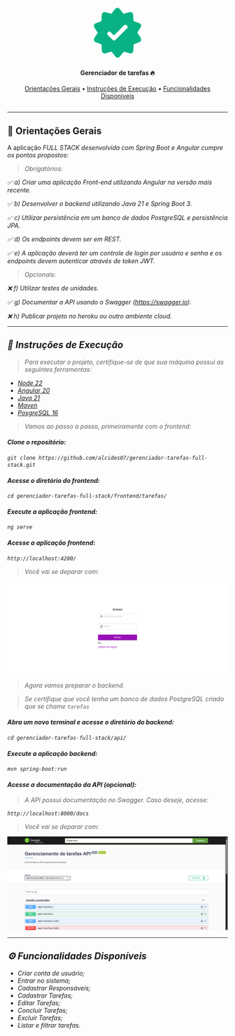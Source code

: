   <section align="center" style="margin-bottom: 2em">
      <img style="border-radius: 50%;" src="assets/logo.png" width='120px'; alt="Logo do Sistema de Tarefas"/>
    <h4>Gerenciador de tarefas 🔥 </h4>
    <div>
      <a href="#orientacoes">Orientações Gerais</a> • 
      <a href="#instrucoes">Instruções de Execução</a> •
      <a href="#funcionalidades">Funcionalidades Disponíveis</a>
    </div>
  </section>

<hr>

## <div id="orientacoes">📜 Orientações Gerais</div>

<p> A aplicação <i>FULL STACK<i> desenvolvida com Spring Boot e Angular cumpre os pontos propostos:

> Obrigatórios:

✅ a) Criar uma aplicação Front-end utilizando Angular na versão mais recente.

✅ b) Desenvolver o backend utilizando Java 21 e Spring Boot 3.

✅ c) Utilizar persistência em um banco de dados PostgreSQL e persistência JPA.

✅ d) Os endpoints devem ser em REST.

✅ e) A aplicação deverá ter um controle de login por usuário e senha e os endpoints devem autenticar através de token JWT.

> Opcionais:

❌ f) Utilizar testes de unidades.

✅ g) Documentar a API usando o Swagger (https://swagger.io).

❌ h) Publicar projeto no heroku ou outro ambiente cloud.

<hr>

## <div id="instrucoes">🔧 Instruções de Execução</div>

> Para executar o projeto, certifique-se de que sua máquina possui as seguintes ferramentas:

- [Node 22](https://nodejs.org/pt/download)
- [Angular 20](https://angular.dev/installation)
- [Java 21](https://www.oracle.com/java/technologies/downloads/#java21)
- [Maven](https://maven.apache.org/install.html)
- [PosgreSQL 16](https://www.postgresql.org/download/)

> Vamos ao passo a passo, primeiramente com o frontend:

#### Clone o repositório:

```
git clone https://github.com/alcides07/gerenciador-tarefas-full-stack.git
```

#### Acesse o diretório do frontend:

```
cd gerenciador-tarefas-full-stack/frontend/tarefas/
```

#### Execute a aplicação frontend:

```
ng serve
```

#### Acesse a aplicação frontend:

```
http://localhost:4200/
```

> Você vai se deparar com:

<img src="assets/frontend.png" />

<br>

> Agora vamos preparar o backend.

> Se certifique que você tenha um banco de dados PostgreSQL criado que se chame `tarefas`

#### Abra um novo terminal e acesse o diretório do backend:

```
cd gerenciador-tarefas-full-stack/api/
```

#### Execute a aplicação backend:

```
mvn spring-boot:run
```

#### Acesse a documentação da API (opcional):

> A API possui documentação no Swagger. Caso deseje, acesse:

```
http://localhost:8000/docs
```

> Você vai se deparar com:

<img src="assets/openapi.png" />

<hr>

## <div id="funcionalidades">⚙️ Funcionalidades Disponíveis</div>

- Criar conta de usuário;
- Entrar no sistema;
- Cadastrar Responsáveis;
- Cadastrar Tarefas;
- Editar Tarefas;
- Concluir Tarefas;
- Excluir Tarefas;
- Listar e filtrar tarefas.
